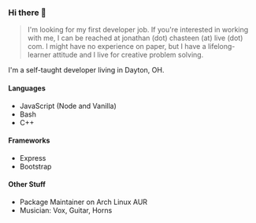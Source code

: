### Hi there 👋

> I'm looking for my first developer job. If you're interested in working with me, I can be reached at jonathan (dot) chasteen (at) live (dot) com. I might have no experience on paper, but I have a lifelong-learner attitude and I live for creative problem solving.

I'm a self-taught developer living in Dayton, OH.

#### Languages

* JavaScript (Node and Vanilla)
* Bash
* C++

#### Frameworks

* Express
* Bootstrap

#### Other Stuff

* Package Maintainer on Arch Linux AUR
* Musician: Vox, Guitar, Horns
